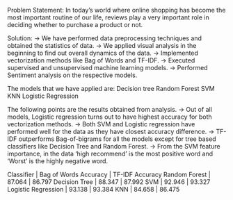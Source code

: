 Problem Statement:
In today’s world where online shopping has become the most important routine of our life, reviews play a very important role in deciding whether to purchase a product or not. 


Solution:
-> We have performed data preprocessing techniques and obtained the statistics of data.
-> We applied visual analysis in the beginning to find out overall dynamics of the data.
-> Implemented vectorization methods like Bag of Words and TF-IDF.
-> Executed supervised and unsupervised machine learning models.
-> Performed Sentiment analysis on the respective models.



The models that we have applied are:
      Decision tree
      Random Forest
      SVM
      KNN
      Logistic Regression
      


The following points are the results obtained from analysis.
-> Out of all models, Logistic regression turns out to have highest accuracy for both vectorization methods.
-> Both SVM and Logistic regression have performed well for the data as they have closest accuracy difference.
-> TF-IDF outperforms Bag-of-bigrams for all the models except for tree based classifiers like Decision Tree and Random Forest.
-> From the SVM feature importance, in the data ‘high recommend’ is the most positive word and ‘Worst’ is the highly negative word.

Classifier          | Bag of Words Accuracy | TF-IDF Accuracy
Random Forest       | 87.064                | 86.797
Decision Tree       | 88.347                | 87.992
SVM                 | 92.946                | 93.327
Logistic Regression | 93.138                | 93.384
KNN                 | 84.658                | 86.475

